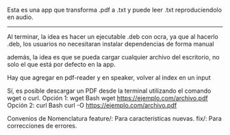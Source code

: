 Esta es una app que transforma .pdf a .txt y puede leer .txt reproduciendolo en audio.

---------------------------


Al terminar, la idea es hacer un ejecutable .deb con ocra, ya que al hacerlo .deb, los usuarios no necesitaran instalar dependencias de forma manual

además, la idea es que se pueda cargar cualquier archivo del escritorio, no solo el que está por defecto en la app.

Hay que agregar en pdf-reader y en speaker, volver al index en un input


Sí, es posible descargar un PDF desde la terminal utilizando el comando wget o curl.
Opción 1: wget
Bash
wget https://ejemplo.com/archivo.pdf
Opción 2: curl
Bash
curl -O https://ejemplo.com/archivo.pdf


Convenios de Nomenclatura
feature/: Para características nuevas.
fix/: Para correcciones de errores.

